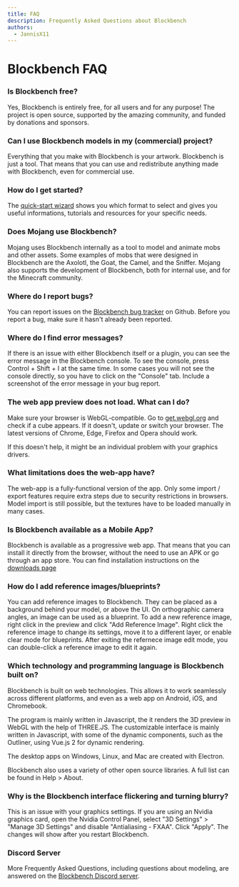 ```yaml
---
title: FAQ
description: Frequently Asked Questions about Blockbench
authors:
  - JannisX11
---
```


# Blockbench FAQ


### Is Blockbench free?

Yes, Blockbench is entirely free, for all users and for any purpose! The project is open source, supported by the amazing community, and funded by donations and sponsors.


### Can I use Blockbench models in my (commercial) project?

Everything that you make with Blockbench is your artwork. Blockbench is just a tool. That means that you can use and redistribute anything made with Blockbench, even for commercial use.


### How do I get started?

The [quick-start wizard](https://blockbench.net/quickstart) shows you which format to select and gives you useful informations, tutorials and resources for your specific needs.


### Does Mojang use Blockbench?

Mojang uses Blockbench internally as a tool to model and animate mobs and other assets. Some examples of mobs that were designed in Blockbench are the Axolotl, the Goat, the Camel, and the Sniffer.
Mojang also supports the development of Blockbench, both for internal use, and for the Minecraft community.


### Where do I report bugs?

You can report issues on the [Blockbench bug tracker](https://github.com/JannisX11/blockbench) on Github. Before you report a bug, make sure it hasn't already been reported.


### Where do I find error messages?

If there is an issue with either Blockbench itself or a plugin, you can see the error message in the Blockbench console. To see the console, press Control + Shift + I at the same time. In some cases you will not see the console directly, so you have to click on the "Console" tab. Include a screenshot of the error message in your bug report.


### The web app preview does not load. What can I do?

Make sure your browser is WebGL-compatible. Go to [get.webgl.org](https://get.webgl.org) and check if a cube appears. If it doesn't, update or switch your browser. The latest versions of Chrome, Edge, Firefox and Opera should work.

If this doesn't help, it might be an individual problem with your graphics drivers.


### What limitations does the web-app have?

The web-app is a fully-functional version of the app. Only some import / export features require extra steps due to security restrictions in browsers. Model import is still possible, but the textures have to be loaded manually in many cases.


### Is Blockbench available as a Mobile App?

Blockbench is available as a progressive web app. That means that you can install it directly from the browser, without the need to use an APK or go through an app store. You can find installation instructions on the [downloads page](https://blockbench.net/downloads/)


### How do I add reference images/blueprints?

You can add reference images to Blockbench. They can be placed as a background behind your model, or above the UI. On orthographic camera angles, an image can be used as a blueprint. To add a new reference image, right click in the preview and click "Add Reference Image". Right click the reference image to change its settings, move it to a different layer, or enable clear mode for blueprints. After exiting the refernece image edit mode, you can double-click a reference image to edit it again.


### Which technology and programming language is Blockbench built on?

Blockbench is built on web technologies. This allows it to work seamlessly across different platforms, and even as a web app on Android, iOS, and Chromebook.

The program is mainly written in Javascript, the it renders the 3D preview in WebGL with the help of THREE.JS. The customizable interface is mainly written in Javascript, with some of the dynamic components, such as the Outliner, using Vue.js 2 for dynamic rendering.

The desktop apps on Windows, Linux, and Mac are created with Electron.

Blockbench also uses a variety of other open source libraries. A full list can be found in Help > About.


### Why is the Blockbench interface flickering and turning blurry?

This is an issue with your graphics settings. If you are using an Nvidia graphics card, open the Nvidia Control Panel, select "3D Settings" > "Manage 3D Settings" and disable "Antialiasing - FXAA". Click "Apply". The changes will show after you restart Blockbench.


### Discord Server

More Frequently Asked Questions, including questions about modeling, are answered on the [Blockbench Discord server](https://discord.gg/WVHg5kH).
